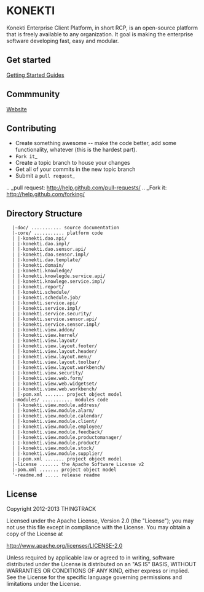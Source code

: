 KONEKTI
=======


Konekti Enterprise Client Platform, in short RCP, is an open-source platform that is freely available to any
organization.  It goal is making the enterprise software developing fast, easy and modular.

Get started
-----------
[Getting Started Guides](http://www.thingtrack.com/)

Commmunity
-----------
[Website](http://www.thingtrack.com/)

Contributing
------------

* Create something awesome -- make the code better, add some functionality,
  whatever (this is the hardest part).
* `Fork it`_
* Create a topic branch to house your changes
* Get all of your commits in the new topic branch
* Submit a `pull request`_

.. _pull request: http://help.github.com/pull-requests/
.. _Fork it: http://help.github.com/forking/

Directory Structure
-------------------

	  |-doc/ ........... source documentation
	  |-core/ ........... platform code
	  | |-konekti.dao.api/
	  | |-konekti.dao.impl/
	  | |-konekti.dao.sensor.api/
	  | |-konekti.dao.sensor.impl/
	  | |-konekti.dao.template/
	  | |-konekti.domain/
	  | |-konekti.knowledge/
	  | |-konekti.knowlegde.service.api/
	  | |-konekti.knowlege.service.impl/
	  | |-konekti.report/
	  | |-konekti.schedule/
	  | |-konekti.schedule.job/
	  | |-konekti.service.api/
	  | |-konekti.service.impl/
	  | |-konekti.service.security/
	  | |-konekti.service.sensor.api/
	  | |-konekti.service.sensor.impl/
	  | |-konekti.view.addon/
	  | |-konekti.view.kernel/
	  | |-konekti.view.layout/
	  | |-konekti.view.layout.footer/
	  | |-konekti.view.layout.header/
	  | |-konekti.view.layout.menu/
	  | |-konekti.view.layout.toolbar/
	  | |-konekti.view.layout.workbench/
	  | |-konekti.view.security/
	  | |-konekti.view.web.form/
	  | |-konekti.view.web.widgetset/
	  | |-konekti.view.web.workbench/
	  | |-pom.xml ....... project object model
	  |-modules/ ........... modules code
	  |	|-konekti.view.module.address/
	  |	|-konekti.view.module.alarm/
	  |	|-konekti.view.module.calendar/
	  |	|-konekti.view.module.client/
	  |	|-konekti.view.module.employee/
	  |	|-konekti.view.module.feedback/
	  |	|-konekti.view.module.productomanager/
	  |	|-konekti.view.module.product/
	  |	|-konekti.view.module.stock/
	  |	|-konekti.view.module.supplier/
	  | |-pom.xml ....... project object model
	  |-license ....... the Apache Software License v2
	  |-pom.xml ....... project object model
	  '-readme.md ..... release readme
	  


License
-------
Copyright 2012-2013 THINGTRACK

Licensed under the Apache License, Version 2.0 (the "License");
you may not use this file except in compliance with the License.
You may obtain a copy of the License at

   http://www.apache.org/licenses/LICENSE-2.0

Unless required by applicable law or agreed to in writing, software
distributed under the License is distributed on an "AS IS" BASIS,
WITHOUT WARRANTIES OR CONDITIONS OF ANY KIND, either express or implied.
See the License for the specific language governing permissions and
limitations under the License.